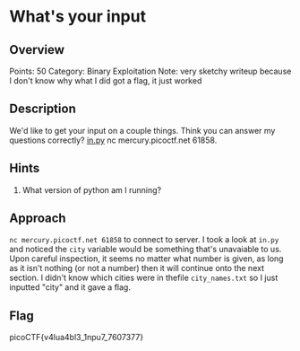 # What's your input

## Overview

Points: 50
Category: Binary Exploitation
Note: very sketchy writeup because I don't know why what I did got a flag, it just worked

## Description

We'd like to get your input on a couple things. Think you can answer my questions correctly? [in.py](https://github.com/v341196137/PicoCTF2021-Writeup/blob/main/Binary%20Expoitation/What's%20your%20input/in.py) nc mercury.picoctf.net 61858.

## Hints

1. What version of python am I running?

## Approach

`nc mercury.picoctf.net 61858` to connect to server. I took a look at `in.py` and noticed the `city` variable would be something that's unavaiable to us. Upon careful inspection, it seems no matter what number is given, as long as it isn't nothing (or not a number) then it will continue onto the next section. I didn't know which cities were in thefile `city_names.txt` so I just inputted "city" and it gave a flag.

## Flag

picoCTF{v4lua4bl3_1npu7_7607377}
